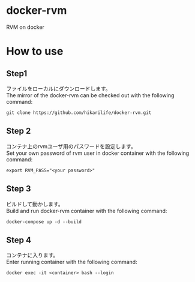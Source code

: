 # docker-rvm
RVM on docker
    
# How to use
## Step1
ファイルをローカルにダウンロードします。  
The mirror of the docker-rvm can be checked out with the following command:
```
git clone https://github.com/hikarilife/docker-rvm.git
```
  
## Step 2
コンテナ上のrvmユーザ用のパスワードを設定します。  
Set your own password of rvm user in docker container with the following command:
```
export RVM_PASS="<your password>"
```
  
## Step 3
ビルドして動かします。  
Build and run docker-rvm container with the following command:
```
docker-compose up -d --build
```
  
## Step 4
コンテナに入ります。  
Enter running container with the following command:
```
docker exec -it <container> bash --login
```

